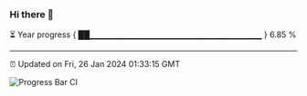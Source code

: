 ### Hi there 👋

⏳ Year progress { ██▁▁▁▁▁▁▁▁▁▁▁▁▁▁▁▁▁▁▁▁▁▁▁▁▁▁▁▁ } 6.85 %

---

⏰ Updated on Fri, 26 Jan 2024 01:33:15 GMT

![Progress Bar CI](https://github.com/IshwaranRudhara/GIT-ACTION/workflows/Progress%20Bar%20CI/badge.svg)
